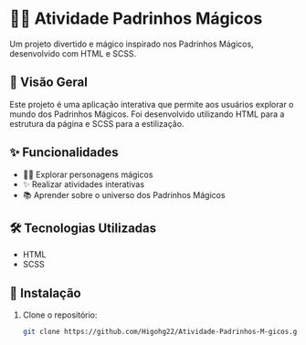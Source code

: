 # 🧚‍♂️ Atividade Padrinhos Mágicos

Um projeto divertido e mágico inspirado nos Padrinhos Mágicos, desenvolvido com HTML e SCSS.

## 🌟 Visão Geral

Este projeto é uma aplicação interativa que permite aos usuários explorar o mundo dos Padrinhos Mágicos. Foi desenvolvido utilizando HTML para a estrutura da página e SCSS para a estilização.

## ✨ Funcionalidades

- 🧙‍♂️ Explorar personagens mágicos
- ✨ Realizar atividades interativas
- 📚 Aprender sobre o universo dos Padrinhos Mágicos

## 🛠️ Tecnologias Utilizadas

- HTML
- SCSS

## 🚀 Instalação

1. Clone o repositório:
   ```bash
   git clone https://github.com/Higohg22/Atividade-Padrinhos-M-gicos.git
